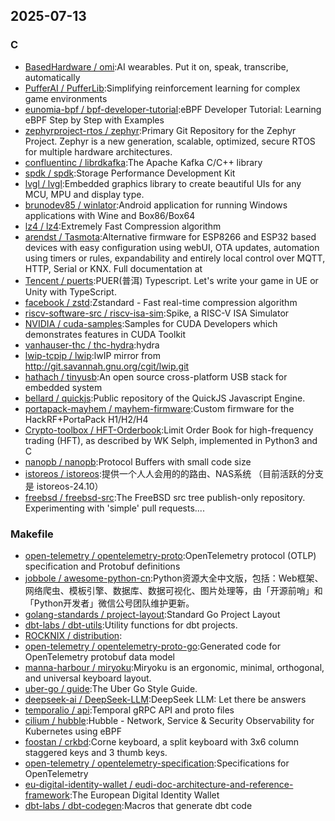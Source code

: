 ## 2025-07-13

### C

* [BasedHardware / omi](https://github.com/BasedHardware/omi):AI wearables. Put it on, speak, transcribe, automatically
* [PufferAI / PufferLib](https://github.com/PufferAI/PufferLib):Simplifying reinforcement learning for complex game environments
* [eunomia-bpf / bpf-developer-tutorial](https://github.com/eunomia-bpf/bpf-developer-tutorial):eBPF Developer Tutorial: Learning eBPF Step by Step with Examples
* [zephyrproject-rtos / zephyr](https://github.com/zephyrproject-rtos/zephyr):Primary Git Repository for the Zephyr Project. Zephyr is a new generation, scalable, optimized, secure RTOS for multiple hardware architectures.
* [confluentinc / librdkafka](https://github.com/confluentinc/librdkafka):The Apache Kafka C/C++ library
* [spdk / spdk](https://github.com/spdk/spdk):Storage Performance Development Kit
* [lvgl / lvgl](https://github.com/lvgl/lvgl):Embedded graphics library to create beautiful UIs for any MCU, MPU and display type.
* [brunodev85 / winlator](https://github.com/brunodev85/winlator):Android application for running Windows applications with Wine and Box86/Box64
* [lz4 / lz4](https://github.com/lz4/lz4):Extremely Fast Compression algorithm
* [arendst / Tasmota](https://github.com/arendst/Tasmota):Alternative firmware for ESP8266 and ESP32 based devices with easy configuration using webUI, OTA updates, automation using timers or rules, expandability and entirely local control over MQTT, HTTP, Serial or KNX. Full documentation at
* [Tencent / puerts](https://github.com/Tencent/puerts):PUER(普洱) Typescript. Let's write your game in UE or Unity with TypeScript.
* [facebook / zstd](https://github.com/facebook/zstd):Zstandard - Fast real-time compression algorithm
* [riscv-software-src / riscv-isa-sim](https://github.com/riscv-software-src/riscv-isa-sim):Spike, a RISC-V ISA Simulator
* [NVIDIA / cuda-samples](https://github.com/NVIDIA/cuda-samples):Samples for CUDA Developers which demonstrates features in CUDA Toolkit
* [vanhauser-thc / thc-hydra](https://github.com/vanhauser-thc/thc-hydra):hydra
* [lwip-tcpip / lwip](https://github.com/lwip-tcpip/lwip):lwIP mirror from http://git.savannah.gnu.org/cgit/lwip.git
* [hathach / tinyusb](https://github.com/hathach/tinyusb):An open source cross-platform USB stack for embedded system
* [bellard / quickjs](https://github.com/bellard/quickjs):Public repository of the QuickJS Javascript Engine.
* [portapack-mayhem / mayhem-firmware](https://github.com/portapack-mayhem/mayhem-firmware):Custom firmware for the HackRF+PortaPack H1/H2/H4
* [Crypto-toolbox / HFT-Orderbook](https://github.com/Crypto-toolbox/HFT-Orderbook):Limit Order Book for high-frequency trading (HFT), as described by WK Selph, implemented in Python3 and C
* [nanopb / nanopb](https://github.com/nanopb/nanopb):Protocol Buffers with small code size
* [istoreos / istoreos](https://github.com/istoreos/istoreos):提供一个人人会用的的路由、NAS系统 （目前活跃的分支是 istoreos-24.10）
* [freebsd / freebsd-src](https://github.com/freebsd/freebsd-src):The FreeBSD src tree publish-only repository. Experimenting with 'simple' pull requests....

### Makefile

* [open-telemetry / opentelemetry-proto](https://github.com/open-telemetry/opentelemetry-proto):OpenTelemetry protocol (OTLP) specification and Protobuf definitions
* [jobbole / awesome-python-cn](https://github.com/jobbole/awesome-python-cn):Python资源大全中文版，包括：Web框架、网络爬虫、模板引擎、数据库、数据可视化、图片处理等，由「开源前哨」和「Python开发者」微信公号团队维护更新。
* [golang-standards / project-layout](https://github.com/golang-standards/project-layout):Standard Go Project Layout
* [dbt-labs / dbt-utils](https://github.com/dbt-labs/dbt-utils):Utility functions for dbt projects.
* [ROCKNIX / distribution](https://github.com/ROCKNIX/distribution):
* [open-telemetry / opentelemetry-proto-go](https://github.com/open-telemetry/opentelemetry-proto-go):Generated code for OpenTelemetry protobuf data model
* [manna-harbour / miryoku](https://github.com/manna-harbour/miryoku):Miryoku is an ergonomic, minimal, orthogonal, and universal keyboard layout.
* [uber-go / guide](https://github.com/uber-go/guide):The Uber Go Style Guide.
* [deepseek-ai / DeepSeek-LLM](https://github.com/deepseek-ai/DeepSeek-LLM):DeepSeek LLM: Let there be answers
* [temporalio / api](https://github.com/temporalio/api):Temporal gRPC API and proto files
* [cilium / hubble](https://github.com/cilium/hubble):Hubble - Network, Service & Security Observability for Kubernetes using eBPF
* [foostan / crkbd](https://github.com/foostan/crkbd):Corne keyboard, a split keyboard with 3x6 column staggered keys and 3 thumb keys.
* [open-telemetry / opentelemetry-specification](https://github.com/open-telemetry/opentelemetry-specification):Specifications for OpenTelemetry
* [eu-digital-identity-wallet / eudi-doc-architecture-and-reference-framework](https://github.com/eu-digital-identity-wallet/eudi-doc-architecture-and-reference-framework):The European Digital Identity Wallet
* [dbt-labs / dbt-codegen](https://github.com/dbt-labs/dbt-codegen):Macros that generate dbt code
